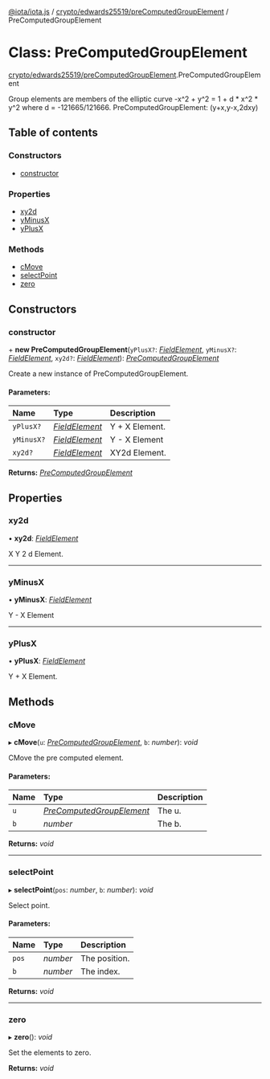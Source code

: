 [@iota/iota.js](../README.md) / [crypto/edwards25519/preComputedGroupElement](../modules/crypto_edwards25519_precomputedgroupelement.md) / PreComputedGroupElement

# Class: PreComputedGroupElement

[crypto/edwards25519/preComputedGroupElement](../modules/crypto_edwards25519_precomputedgroupelement.md).PreComputedGroupElement

Group elements are members of the elliptic curve -x^2 + y^2 = 1 + d * x^2 *
y^2 where d = -121665/121666.
PreComputedGroupElement: (y+x,y-x,2dxy)

## Table of contents

### Constructors

- [constructor](crypto_edwards25519_precomputedgroupelement.precomputedgroupelement.md#constructor)

### Properties

- [xy2d](crypto_edwards25519_precomputedgroupelement.precomputedgroupelement.md#xy2d)
- [yMinusX](crypto_edwards25519_precomputedgroupelement.precomputedgroupelement.md#yminusx)
- [yPlusX](crypto_edwards25519_precomputedgroupelement.precomputedgroupelement.md#yplusx)

### Methods

- [cMove](crypto_edwards25519_precomputedgroupelement.precomputedgroupelement.md#cmove)
- [selectPoint](crypto_edwards25519_precomputedgroupelement.precomputedgroupelement.md#selectpoint)
- [zero](crypto_edwards25519_precomputedgroupelement.precomputedgroupelement.md#zero)

## Constructors

### constructor

\+ **new PreComputedGroupElement**(`yPlusX?`: [*FieldElement*](crypto_edwards25519_fieldelement.fieldelement.md), `yMinusX?`: [*FieldElement*](crypto_edwards25519_fieldelement.fieldelement.md), `xy2d?`: [*FieldElement*](crypto_edwards25519_fieldelement.fieldelement.md)): [*PreComputedGroupElement*](crypto_edwards25519_precomputedgroupelement.precomputedgroupelement.md)

Create a new instance of PreComputedGroupElement.

#### Parameters:

| Name | Type | Description |
| :------ | :------ | :------ |
| `yPlusX?` | [*FieldElement*](crypto_edwards25519_fieldelement.fieldelement.md) | Y + X Element. |
| `yMinusX?` | [*FieldElement*](crypto_edwards25519_fieldelement.fieldelement.md) | Y - X Element |
| `xy2d?` | [*FieldElement*](crypto_edwards25519_fieldelement.fieldelement.md) | XY2d Element. |

**Returns:** [*PreComputedGroupElement*](crypto_edwards25519_precomputedgroupelement.precomputedgroupelement.md)

## Properties

### xy2d

• **xy2d**: [*FieldElement*](crypto_edwards25519_fieldelement.fieldelement.md)

X Y 2 d Element.

___

### yMinusX

• **yMinusX**: [*FieldElement*](crypto_edwards25519_fieldelement.fieldelement.md)

Y - X Element

___

### yPlusX

• **yPlusX**: [*FieldElement*](crypto_edwards25519_fieldelement.fieldelement.md)

Y + X Element.

## Methods

### cMove

▸ **cMove**(`u`: [*PreComputedGroupElement*](crypto_edwards25519_precomputedgroupelement.precomputedgroupelement.md), `b`: *number*): *void*

CMove the pre computed element.

#### Parameters:

| Name | Type | Description |
| :------ | :------ | :------ |
| `u` | [*PreComputedGroupElement*](crypto_edwards25519_precomputedgroupelement.precomputedgroupelement.md) | The u. |
| `b` | *number* | The b. |

**Returns:** *void*

___

### selectPoint

▸ **selectPoint**(`pos`: *number*, `b`: *number*): *void*

Select point.

#### Parameters:

| Name | Type | Description |
| :------ | :------ | :------ |
| `pos` | *number* | The position. |
| `b` | *number* | The index. |

**Returns:** *void*

___

### zero

▸ **zero**(): *void*

Set the elements to zero.

**Returns:** *void*
